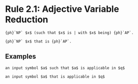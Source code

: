 Rule 2.1: Adjective Variable Reduction
======================================


```{rewrite-rule}
{ph}`NP` $x$ (such that $x$ is | with $x$ being) {ph}`AP`.

{ph}`NP` $x$ that is {ph}`AP`.
```


Examples
--------

```{rewrite-rule}
an input symbol $a$ such that $a$ is applicable in $q$

an input symbol $a$ that is applicable in $q$
```
